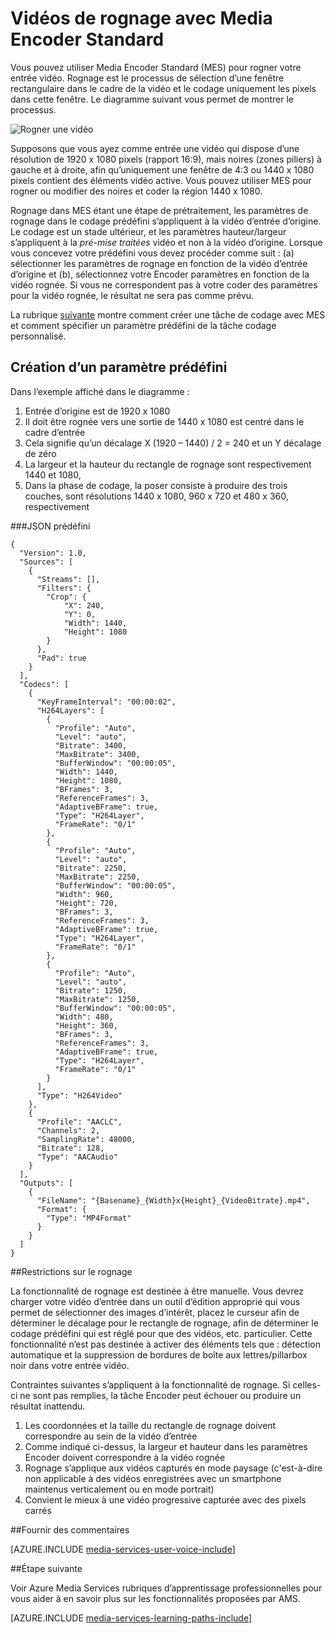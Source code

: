 <properties
    pageTitle="Comment rogner une vidéo | Microsoft Azure"
    description="Cet article vous explique comment rogner vidéos avec Media Encoder Standard."
    services="media-services"
    documentationCenter=""
    authors="anilmur"
    manager="erikre"
    editor=""/>

<tags
    ms.service="media-services"
    ms.workload="media"
    ms.tgt_pltfrm="na"
    ms.devlang="dotnet"
    ms.topic="article"
    ms.date="09/26/2016"  
    ms.author="anilmur;juliako;"/>

# <a name="crop-videos-with-media-encoder-standard"></a>Vidéos de rognage avec Media Encoder Standard

Vous pouvez utiliser Media Encoder Standard (MES) pour rogner votre entrée vidéo. Rognage est le processus de sélection d’une fenêtre rectangulaire dans le cadre de la vidéo et le codage uniquement les pixels dans cette fenêtre. Le diagramme suivant vous permet de montrer le processus.

![Rogner une vidéo](./media/media-services-crop-video/media-services-crop-video01.png)

Supposons que vous ayez comme entrée une vidéo qui dispose d’une résolution de 1920 x 1080 pixels (rapport 16:9), mais noires (zones piliers) à gauche et à droite, afin qu’uniquement une fenêtre de 4:3 ou 1440 x 1080 pixels contient des éléments vidéo active. Vous pouvez utiliser MES pour rogner ou modifier des noires et coder la région 1440 x 1080.

Rognage dans MES étant une étape de prétraitement, les paramètres de rognage dans le codage prédéfini s’appliquent à la vidéo d’entrée d’origine. Le codage est un stade ultérieur, et les paramètres hauteur/largeur s’appliquent à la *pré-mise traitées* vidéo et non à la vidéo d’origine. Lorsque vous concevez votre prédéfini vous devez procéder comme suit : (a) sélectionner les paramètres de rognage en fonction de la vidéo d’entrée d’origine et (b), sélectionnez votre Encoder paramètres en fonction de la vidéo rognée. Si vous ne correspondent pas à votre coder des paramètres pour la vidéo rognée, le résultat ne sera pas comme prévu.

La rubrique [suivante](media-services-advanced-encoding-with-mes.md#encoding_with_dotnet) montre comment créer une tâche de codage avec MES et comment spécifier un paramètre prédéfini de la tâche codage personnalisé. 

## <a name="creating-a-custom-preset"></a>Création d’un paramètre prédéfini

Dans l’exemple affiché dans le diagramme :

1. Entrée d’origine est de 1920 x 1080
1. Il doit être rognée vers une sortie de 1440 x 1080 est centré dans le cadre d’entrée
1. Cela signifie qu’un décalage X (1920 – 1440) / 2 = 240 et un Y décalage de zéro
1. La largeur et la hauteur du rectangle de rognage sont respectivement 1440 et 1080,
1. Dans la phase de codage, la poser consiste à produire des trois couches, sont résolutions 1440 x 1080, 960 x 720 et 480 x 360, respectivement

###<a name="json-preset"></a>JSON prédéfini


    {
      "Version": 1.0,
      "Sources": [
        {
          "Streams": [],
          "Filters": {
            "Crop": {
                "X": 240,
                "Y": 0,
                "Width": 1440,
                "Height": 1080
            }
          },
          "Pad": true
        }
      ],
      "Codecs": [
        {
          "KeyFrameInterval": "00:00:02",
          "H264Layers": [
            {
              "Profile": "Auto",
              "Level": "auto",
              "Bitrate": 3400,
              "MaxBitrate": 3400,
              "BufferWindow": "00:00:05",
              "Width": 1440,
              "Height": 1080,
              "BFrames": 3,
              "ReferenceFrames": 3,
              "AdaptiveBFrame": true,
              "Type": "H264Layer",
              "FrameRate": "0/1"
            },
            {
              "Profile": "Auto",
              "Level": "auto",
              "Bitrate": 2250,
              "MaxBitrate": 2250,
              "BufferWindow": "00:00:05",
              "Width": 960,
              "Height": 720,
              "BFrames": 3,
              "ReferenceFrames": 3,
              "AdaptiveBFrame": true,
              "Type": "H264Layer",
              "FrameRate": "0/1"
            },
            {
              "Profile": "Auto",
              "Level": "auto",
              "Bitrate": 1250,
              "MaxBitrate": 1250,
              "BufferWindow": "00:00:05",
              "Width": 480,
              "Height": 360,
              "BFrames": 3,
              "ReferenceFrames": 3,
              "AdaptiveBFrame": true,
              "Type": "H264Layer",
              "FrameRate": "0/1"
            }
          ],
          "Type": "H264Video"
        },
        {
          "Profile": "AACLC",
          "Channels": 2,
          "SamplingRate": 48000,
          "Bitrate": 128,
          "Type": "AACAudio"
        }
      ],
      "Outputs": [
        {
          "FileName": "{Basename}_{Width}x{Height}_{VideoBitrate}.mp4",
          "Format": {
            "Type": "MP4Format"
          }
        }
      ]
    }


##<a name="restrictions-on-cropping"></a>Restrictions sur le rognage

La fonctionnalité de rognage est destinée à être manuelle. Vous devrez charger votre vidéo d’entrée dans un outil d’édition approprié qui vous permet de sélectionner des images d’intérêt, placez le curseur afin de déterminer le décalage pour le rectangle de rognage, afin de déterminer le codage prédéfini qui est réglé pour que des vidéos, etc. particulier. Cette fonctionnalité n’est pas destinée à activer des éléments tels que : détection automatique et la suppression de bordures de boîte aux lettres/pillarbox noir dans votre entrée vidéo.

Contraintes suivantes s’appliquent à la fonctionnalité de rognage. Si celles-ci ne sont pas remplies, la tâche Encoder peut échouer ou produire un résultat inattendu.

1. Les coordonnées et la taille du rectangle de rognage doivent correspondre au sein de la vidéo d’entrée
1. Comme indiqué ci-dessus, la largeur et hauteur dans les paramètres Encoder doivent correspondre à la vidéo rognée
1. Rognage s’applique aux vidéos capturés en mode paysage (c'est-à-dire non applicable à des vidéos enregistrées avec un smartphone maintenus verticalement ou en mode portrait)
1. Convient le mieux à une vidéo progressive capturée avec des pixels carrés

##<a name="provide-feedback"></a>Fournir des commentaires

[AZURE.INCLUDE [media-services-user-voice-include](../../includes/media-services-user-voice-include.md)]

##<a name="next-step"></a>Étape suivante
 
Voir Azure Media Services rubriques d’apprentissage professionnelles pour vous aider à en savoir plus sur les fonctionnalités proposées par AMS.  

[AZURE.INCLUDE [media-services-learning-paths-include](../../includes/media-services-learning-paths-include.md)]
